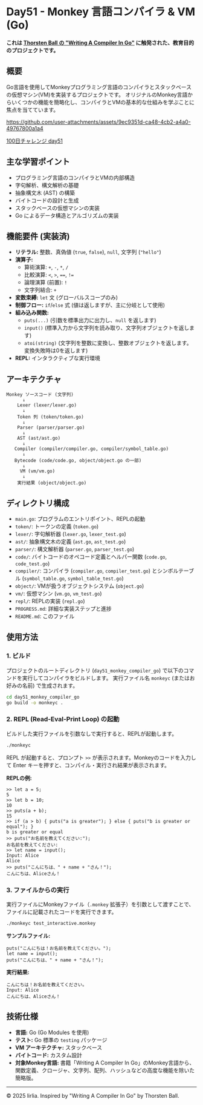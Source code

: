 # Day51 - Monkey 言語コンパイラ & VM (Go)

**これは [Thorsten Ball の "Writing A Compiler In Go"](https://compilerbook.com/) に触発された、教育目的のプロジェクトです。**

## 概要

Go言語を使用してMonkeyプログラミング言語のコンパイラとスタックベースの仮想マシン(VM)を実装するプロジェクトです。
オリジナルのMonkey言語からいくつかの機能を簡略化し、コンパイラとVMの基本的な仕組みを学ぶことに焦点を当てています。

https://github.com/user-attachments/assets/9ec9351d-ca48-4cb2-a4a0-49767800a1a4

[100日チャレンジ day51](https://zenn.dev/gin_nazo/scraps/5e526a218e3f8c)

## 主な学習ポイント

- プログラミング言語のコンパイラとVMの内部構造
- 字句解析、構文解析の基礎
- 抽象構文木 (AST) の構築
- バイトコードの設計と生成
- スタックベースの仮想マシンの実装
- Go によるデータ構造とアルゴリズムの実装

## 機能要件 (実装済)

- **リテラル:** 整数、真偽値 (`true`, `false`), `null`, 文字列 (`"hello"`)
- **演算子:**
    - 算術演算: `+`, `-`, `*`, `/`
    - 比較演算: `<`, `>`, `==`, `!=`
    - 論理演算 (前置): `!`
    - 文字列結合: `+`
- **変数束縛:** `let` 文 (グローバルスコープのみ)
- **制御フロー:** `if`/`else` 式 (値は返しますが、主に分岐として使用)
- **組み込み関数:** 
    - `puts(...)` (引数を標準出力に出力し、`null` を返します)
    - `input()` (標準入力から文字列を読み取り、文字列オブジェクトを返します)
    - `atoi(string)` (文字列を整数に変換し、整数オブジェクトを返します。変換失敗時は0を返します)
- **REPL:** インタラクティブな実行環境

## アーキテクチャ

```
Monkey ソースコード (文字列)
      ↓
    Lexer (lexer/lexer.go)
      ↓
    Token 列 (token/token.go)
      ↓
    Parser (parser/parser.go)
      ↓
    AST (ast/ast.go)
      ↓
   Compiler (compiler/compiler.go, compiler/symbol_table.go)
      ↓
   Bytecode (code/code.go, object/object.go の一部)
      ↓
     VM (vm/vm.go)
      ↓
    実行結果 (object/object.go)
```

## ディレクトリ構成

- `main.go`: プログラムのエントリポイント、REPLの起動
- `token/`: トークンの定義 (`token.go`)
- `lexer/`: 字句解析器 (`lexer.go`, `lexer_test.go`)
- `ast/`: 抽象構文木の定義 (`ast.go`, `ast_test.go`)
- `parser/`: 構文解析器 (`parser.go`, `parser_test.go`)
- `code/`: バイトコードのオペコード定義とヘルパー関数 (`code.go`, `code_test.go`)
- `compiler/`: コンパイラ (`compiler.go`, `compiler_test.go`) とシンボルテーブル (`symbol_table.go`, `symbol_table_test.go`)
- `object/`: VMが扱うオブジェクトシステム (`object.go`)
- `vm/`: 仮想マシン (`vm.go`, `vm_test.go`)
- `repl/`: REPLの実装 (`repl.go`)
- `PROGRESS.md`: 詳細な実装ステップと進捗
- `README.md`: このファイル

## 使用方法

### 1. ビルド

プロジェクトのルートディレクトリ (`day51_monkey_compiler_go`) で以下のコマンドを実行してコンパイラをビルドします。
実行ファイル名 `monkeyc` (またはお好みの名前) で生成されます。

```bash
cd day51_monkey_compiler_go
go build -o monkeyc .
```

### 2. REPL (Read-Eval-Print Loop) の起動

ビルドした実行ファイルを引数なしで実行すると、REPLが起動します。

```bash
./monkeyc
```

REPL が起動すると、プロンプト `>>` が表示されます。Monkeyのコードを入力して Enter キーを押すと、コンパイル・実行され結果が表示されます。

**REPLの例:**

```
>> let a = 5;
5
>> let b = 10;
10
>> puts(a + b);
15
>> if (a > b) { puts("a is greater"); } else { puts("b is greater or equal"); }
b is greater or equal
>> puts("お名前を教えてください:");
お名前を教えてください:
>> let name = input();
Input: Alice
Alice
>> puts("こんにちは、" + name + "さん！");
こんにちは、Aliceさん！
```

### 3. ファイルからの実行

実行ファイルにMonkeyファイル（`.monkey` 拡張子）を引数として渡すことで、ファイルに記載されたコードを実行できます。

```bash
./monkeyc test_interactive.monkey
```

**サンプルファイル:**

```monkey
puts("こんにちは！お名前を教えてください。");
let name = input();
puts("こんにちは、" + name + "さん！");
```

**実行結果:**

```
こんにちは！お名前を教えてください。
Input: Alice
こんにちは、Aliceさん！
```

## 技術仕様

- **言語:** Go (Go Modules を使用)
- **テスト:** Go 標準の `testing` パッケージ
- **VM アーキテクチャ:** スタックベース
- **バイトコード:** カスタム設計
- **対象Monkey言語:** 書籍「Writing A Compiler In Go」のMonkey言語から、関数定義、クロージャ、文字列、配列、ハッシュなどの高度な機能を除いた簡略版。

---
&copy; 2025 lirlia. Inspired by "Writing A Compiler In Go" by Thorsten Ball.
